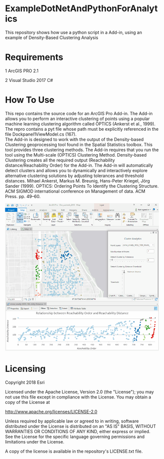 # ExampleDotNetAndPythonForAnalytics
This repository shows how use a python script in a Add-in, using an example of Density-Based Clustering Analysis

# Requirements
1 ArcGIS PRO 2.1

2 Visual Studio 2017 C#

# How To Use
This repo contains the source code for an ArcGIS Pro Add-in.  The Add-in allows you to perform an interactive clustering of points using a popular machine learning clustering algorithm called OPTICS (Ankerst et al., 1999).  The repro contains a pyt file whose path must be explicitly referenced in the file Dockpanel1ViewModel.cs (167).  
The Add-in is designed to work with the output of the Density-based Clustering geoprocessing tool found in the Spatial Statistics toolbox.  This tool provides three clustering methods.  The Add-in requires that you run the tool using the Multi-scale (OPTICS) Clustering Method.   Density-based Clustering creates all the required output (Reachability distance/Reachability Order) for the Add-in. The Add-in will automatically detect clusters and allows you to dynamically and interactively explore alternative clustering solutions by adjusting tolerances and threshold distances. 
Mihael Ankerst, Markus M. Breunig, Hans-Peter Kriegel, Jörg Sander (1999). OPTICS: Ordering Points To Identify the Clustering Structure. ACM SIGMOD international conference on Management of data. ACM Press. pp. 49–60.

 ![alt text](https://github.com/ArcGIS/ExampleDotNetAndPythonForAnalytics/blob/master/addin.gif) 

# Licensing
Copyright 2018 Esri

Licensed under the Apache License, Version 2.0 (the "License"); you may not use this file except in compliance with the License. You may obtain a copy of the License at

http://www.apache.org/licenses/LICENSE-2.0

Unless required by applicable law or agreed to in writing, software distributed under the License is distributed on an "AS IS" BASIS, WITHOUT WARRANTIES OR CONDITIONS OF ANY KIND, either express or implied. See the License for the specific language governing permissions and limitations under the License.

A copy of the license is available in the repository's LICENSE.txt file.



